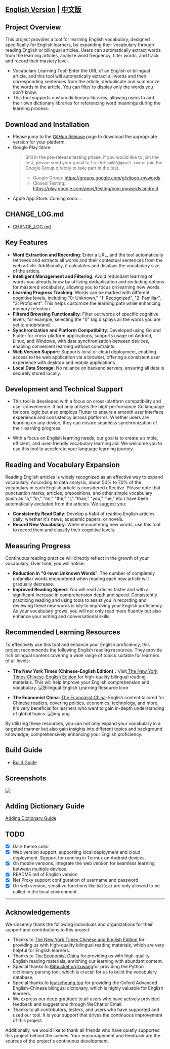 ## [English Version](README.md) | [中文版](README-zh-hans.md)

## Project Overview
This project provides a tool for learning English vocabulary, designed specifically for English learners, by expanding their vocabulary through reading English or bilingual articles. Users can automatically extract words from the learning articles, analyze word frequency, filter words, and track and record their mastery level.

- Vocabulary Learning Tool! Enter the URL of an English or bilingual article, and this tool will automatically extract all words and their corresponding sentences from the article, deduplicate and summarize the words in the article. You can filter to display only the words you don't know.
- This tool supports custom dictionary libraries, allowing users to add their own dictionary libraries for referencing word meanings during the learning process.

## Download and Installation
- Please jump to the [GitHub Release](https://github.com/vito-go/mywords/releases) page to download the appropriate version for your platform.
- Google Play Store:
  > Still in the pre-release testing phase, if you would like to join the test, please send your gmail to `liushihao888@gmail.com` or join the Google Group directly to take part in the test.
  > - Google Group: https://groups.google.com/g/vitogo-mywords
  > - Closed Testing: https://play.google.com/apps/testing/com.mywords.android
- Apple App Store: Coming soon...
## CHANGE_LOG.md
- [CHANGE_LOG.md](CHANGE_LOG.md)

## Key Features
- **Word Extraction and Recording**: Enter a URL, and the tool automatically retrieves and extracts all words and their contextual sentences from the web article. Additionally, it calculates and displays the vocabulary size of the article.
- **Intelligent Management and Filtering**: Avoid redundant learning of words you already know by utilizing deduplication and excluding options for mastered vocabulary, allowing you to focus on learning new words.
- **Learning Progress Tracking**: Words can be marked with different cognitive levels, including "0: Unknown," "1: Recognized", "2: Familiar", "3: Proficient". This helps customize the learning path while enhancing memory retention.
- **Filtered Browsing Functionality**: Filter out words of specific cognitive levels, for example, selecting the "0" tag displays all the words you are yet to understand.
- **Synchronization and Platform Compatibility**: Developed using Go and Flutter for cross-platform applications, supports usage on Android, Linux, and Windows, with data synchronization between devices, enabling convenient learning without constraints.
- **Web Version Support**: Supports local or cloud deployment, enabling access to the web application via a browser, offering a consistent user experience with desktop and mobile applications.
- **Local Data Storage**: No reliance on backend servers, ensuring all data is securely stored locally.

## Development and Technical Support
- This tool is developed with a focus on cross-platform compatibility and user convenience. It not only utilizes the high-performance Go language for core logic but also employs Flutter to ensure a smooth user interface experience and consistency across platforms. Whether users are learning on any device, they can ensure seamless synchronization of their learning progress.

- With a focus on English learning needs, our goal is to create a simple, efficient, and user-friendly vocabulary learning aid. We welcome you to use this tool to accelerate your language learning journey.

## Reading and Vocabulary Expansion
Reading English articles is widely recognized as an effective way to expand vocabulary. According to data analysis, about 50% to 70% of the vocabulary in each English article is considered effective. Please note that punctuation marks, articles, prepositions, and other simple vocabulary (such as "a," "in," "on," "the," "I," "than," "you," "he," etc.) have been automatically excluded from the articles. We suggest you:

- **Consistently Read Daily**: Develop a habit of reading English articles daily, whether it's news, academic papers, or novels.
- **Record New Vocabulary**: When encountering new words, use this tool to record them and classify their cognitive levels.


## Measuring Progress
Continuous reading practice will directly reflect in the growth of your vocabulary. Over time, you will notice:

- **Reduction in "0-level Unknown Words**": The number of completely unfamiliar words encountered when reading each new article will gradually decrease.
- **Improved Reading Speed**: You will read articles faster and with a significant increase in comprehension depth and speed.
Consistently practicing reading and using tools to assist you in recording and reviewing these new words is key to improving your English proficiency. As your vocabulary grows, you will not only read more fluently but also enhance your writing and conversational skills.


## Recommended Learning Resources
To effectively use this tool and enhance your English proficiency, this project recommends the following English reading resources. They provide rich bilingual content covering a wide range of topics suitable for learners of all levels:
- **The New York Times (Chinese-English Edition)**：Visit[ The New York Times Chinese-English Edition ](https://cn.nytimes.com/zh-hant/)for high-quality bilingual reading materials. This will help improve your English comprehension and vocabulary.
  ![Bilingual English Learning Resource Icon](https://raw.githubusercontent.com/vito-go/assets/master/mywords/images/dual.png)


- **The Economist China**: [The Economist China](https://www.economist.com/topics/china): English content tailored for Chinese readers, 
covering politics, economics, technology, and more. It's very beneficial for learners who want to gain in-depth understanding of global topics.
  ![img.png](https://raw.githubusercontent.com/vito-go/assets/master/mywords/images/the-economist-china.png)

By utilizing these resources, you can not only expand your vocabulary in a targeted manner but also gain insights into 
different topics and background knowledge, comprehensively enhancing your English proficiency.
## Build Guide
- [Build Guide](BUILD_GUIDE.md)

## Screenshots
<img src="https://raw.githubusercontent.com/vito-go/assets/master/mywords/images/mywords.jpg">

## Adding Dictionary Guide
[Adding Dictionary Guide](ADD_DICTIONARY_GUIDE.md)


## TODO
- [x] Dark theme color
- [x] Web version support, supporting local deployment and cloud deployment. Support for running in Termux on Android devices.
- [x] On mobile versions, integrate the web version for seamless learning between multiple devices. 
- [x] README.md of English version
- [x] Net Proxy support configuration of username and password 
- [x] On web version, sensitive functions like `DelDict` are only allowed to be called in the local environment.
---

## Acknowledgements

We sincerely thank the following individuals and organizations for their support and contributions to this project:

- Thanks to  [The New York Times Chinese and English Edition ](https://cn.nytimes.com/zh-hant/) for providing us with high-quality bilingual reading materials, which are very helpful for English learners.
- Thanks to  [The Economist China ](https://www.economist.com/topics/china) for providing us with high-quality English reading materials, enriching our learning with abundant content.
- Special thanks to [Bitbucket.org/xwang](https://bitbucket.org/xwang/mdict-analysis/src/master/)for providing the Python dictionary parsing tool, which is crucial for us to build the vocabulary database.
- Special thanks to [louischeung.top](http://louischeung.top:225/mdict%E8%AF%8D%E5%85%B8%E5%8C%85/)  for providing the Oxford Advanced English-Chinese bilingual dictionary, which is highly valuable for English learners.
- We express our deep gratitude to all users who have actively provided feedback and suggestions through WeChat or Email.
- Thanks to all contributors, testers, and users who have supported and used our tool. It is your support that drives the continuous improvement of this project.


Additionally, we would like to thank all friends who have quietly supported this project behind the scenes. Your encouragement and feedback are the sources of the project's continuous development.

